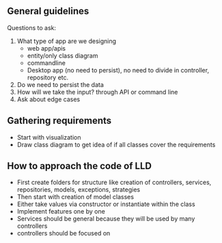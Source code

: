 ## General guidelines

Questions to ask:

1. What type of app are we designing
    - web app/apis
    - entity/only class diagram
    - commandline
    - Desktop app (no need to persist), no need to divide in controller, repository etc.
2. Do we need to persist the data
3. How will we take the input? through API or command line
4. Ask about edge cases

## Gathering requirements

- Start with visualization
- Draw class diagram to get idea of if all classes cover the requirements

## How to approach the code of LLD

- First create folders for structure like creation of controllers, services, repositories, models, exceptions, strategies
- Then start with creation of model classes
- Either take values via constructor or instantiate within the class
- Implement features one by one
- Services should be general because they will be used by many controllers
- controllers should be focused on 